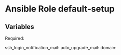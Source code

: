 # Ansible Role default-setup

## Variables

Required:

ssh_login_notification_mail: 
auto_upgrade_mail:
domain:
